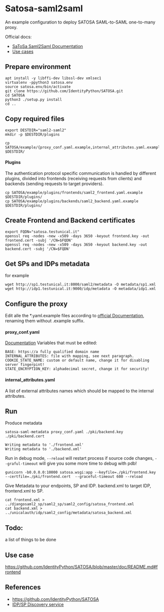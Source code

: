 # Satosa-saml2saml
An example configuration to deploy SATOSA SAML-to-SAML one-to-many proxy.

Official docs:
- [SaToSa Saml2Saml Documentation](https://github.com/peppelinux/SATOSA/blob/master/doc/one-to-many.md)
- [Use cases](https://github.com/IdentityPython/SATOSA/wiki#use-cases)


## Prepare environment
```
apt install -y libffi-dev libssl-dev xmlsec1
virtualenv -ppython3 satosa.env
source satosa.env/bin/activate
git clone https://github.com/IdentityPython/SATOSA.git
cd SATOSA
python3 ./setup.py install
cd ..
```

## Copy required files
````
export DESTDIR="saml2-saml2"
mkdir -p $DESTDIR/plugins

cp SATOSA/example/{proxy_conf.yaml.example,internal_attributes.yaml.example} $DESTDIR/
````

#### Plugins
The authentication protocol specific communication is handled by different plugins, divided into frontends (receiving requests from clients) and backends (sending requests to target providers).
````
cp SATOSA/example/plugins/frontends/saml2_frontend.yaml.example $DESTDIR/plugins/
cp SATOSA/example/plugins/backends/saml2_backend.yaml.example $DESTDIR/plugins/
````

## Create Frontend and Backend certificates
````
export FQDN="satosa.testunical.it"
openssl req -nodes -new -x509 -days 3650 -keyout frontend.key -out frontend.cert -subj '/CN=$FQDN'
openssl req -nodes -new -x509 -days 3650 -keyout backend.key -out backend.cert -subj '/CN=$FQDN'
````

## Get SPs and IDPs metadata
for example
````
wget http://sp1.testunical.it:8000/saml2/metadata -O metadata/sp1.xml
wget http://idp1.testunical.it:9000/idp/metadata -O metadata/idp1.xml
````

## Configure the proxy
Edit alle the *.yaml.example files according to [official Documentation](https://github.com/IdentityPython/SATOSA/blob/master/doc/README.md#configuration), renaming them without .example suffix.

#### proxy_conf.yaml
[Documentation](https://github.com/IdentityPython/SATOSA/blob/master/doc/README.md#satosa-proxy-configuration-proxy_confyamlexample)
Variables that must be edited:
````
BASE: https://a fully qualified domain name
INTERNAL_ATTRIBUTES: file with mapping, see next paragraph.
COOKIE_STATE_NAME: custom or default name, change it for disabling server fingerpint!
STATE_ENCRYPTION_KEY: alphadecimal secret, change it for security!
````

#### internal_attributes.yaml
A list of external attributes names which should be mapped to the internal attributes.

## Run

Produce metadata
````
satosa-saml-metadata proxy_conf.yaml ./pki/backend.key ./pki/backend.cert

Writing metadata to './frontend.xml'
Writing metadata to './backend.xml'
````

Run in debug mode, `--reload` will restart process if source code changes, `--graful-timeout` will give you some more time to debug with pdb!
````
gunicorn -b0.0.0.0:10000 satosa.wsgi:app --keyfile=./pki/frontend.key --certfile=./pki/frontend.cert  --graceful-timeout 600 --reload

````

Give Metadata to your endpoints, SP and IDP.
backend.xml to target IDP, frontend.xml to SP.
````
cat frontend.xml > ../djangosaml2_sp/saml2_sp/saml2_config/satosa_frontend.xml
cat backend.xml > ../unicalauth/idp/saml2_config/metadata/satosa_backend.xml
````

## Todo:

a list of things to be done


## Use case
https://github.com/IdentityPython/SATOSA/blob/master/doc/README.md#frontend

## References

- https://github.com/IdentityPython/SATOSA
- [IDP/SP Discovery service](https://medium.com/@sagarag/reloading-saml-idp-discovery-693b6bff45f0)
